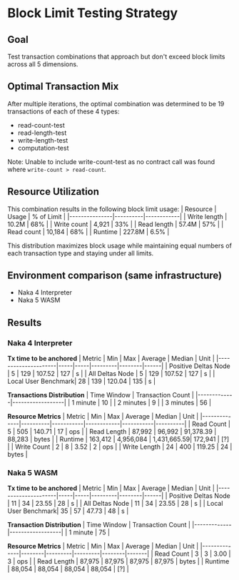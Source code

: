 # Block Limit Testing Strategy

## Goal
Test transaction combinations that approach but don't exceed block limits across all 5 dimensions.

## Optimal Transaction Mix
After multiple iterations, the optimal combination was determined to be 19 transactions of each of these 4 types:
- read-count-test
- read-length-test
- write-length-test
- computation-test

Note: Unable to include write-count-test as no contract call was found where `write-count > read-count`.

## Resource Utilization
This combination results in the following block limit usage:
| Resource      | Usage    | % of Limit |
|---------------|----------|------------|
| Write length  | 10.2M    | 68%       |
| Write count   | 4,921    | 33%       |
| Read length   | 57.4M    | 57%       |
| Read count    | 10,184   | 68%       |
| Runtime       | 227.8M   | 6.5%      |

This distribution maximizes block usage while maintaining equal numbers of each transaction type and staying under all limits.

## Environment comparison (same infrastructure)
- Naka 4 Interpreter
- Naka 5 WASM


## Results


### Naka 4 Interpreter


**Tx time to be anchored**
| Metric               | Min | Max | Average | Median | Unit |
|---------------------|-----|-----|---------|--------|------|
| Positive Deltas Node | 5   | 129 | 107.52  | 127    | s   |
| All Deltas Node     | 5   | 129 | 107.52  | 127    | s   |
| Local User Benchmark| 28  | 139 | 120.04  | 135    | s   |

**Transactions Distribution**
| Time Window | Transaction Count |
|-------------|------------------|
| 1 minute    | 10               |
| 2 minutes   | 9                |
| 3 minutes   | 56               |

**Resource Metrics**
| Metric       | Min      | Max       | Average    | Median    | Unit     |
|--------------|----------|-----------|------------|-----------|----------|
| Read Count   | 5        | 505       | 140.71     | 17        | ops      |
| Read Length  | 87,992   | 96,992    | 91,378.39  | 88,283    | bytes    |
| Runtime      | 163,412  | 4,956,084 | 1,431,665.59| 172,941  | [?]      |
| Write Count  | 2        | 8         | 3.52       | 2         | ops      |
| Write Length | 24       | 400       | 119.25     | 24        | bytes    |

### Naka 5 WASM

**Tx time to be anchored**
| Metric               | Min | Max | Average | Median | Unit |
|---------------------|-----|-----|---------|--------|------|
| Positive Deltas Node | 11  | 34  | 23.55   | 28     | s   |
| All Deltas Node     | 11  | 34  | 23.55   | 28     | s   |
| Local User Benchmark| 35  | 57  | 47.73   | 48     | s   |

**Transaction Distribution**
| Time Window | Transaction Count |
|-------------|------------------|
| 1 minute    | 75               |

**Resource Metrics**
| Metric       | Min    | Max    | Average | Median | Unit  |
|--------------|--------|---------|---------|--------|-------|
| Read Count   | 3      | 3      | 3.00    | 3      | ops   |
| Read Length  | 87,975 | 87,975 | 87,975  | 87,975 | bytes |
| Runtime      | 88,054 | 88,054 | 88,054  | 88,054 | [?]   |
